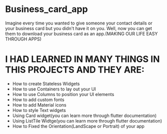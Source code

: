 # Business_card_app
Imagine every time you wanted to give someone your contact details or your business card but you didn't have it on you. Well, now you can get them to download your business card as an app.(MAKING OUR LIFE EASY THROUGH APPS)
# I HAD LEARNED IN MANY THINGS IN THIS PROJECTS AND THEY ARE:
* How to create Stateless Widgets 
* How to use Containers to lay out your UI
* How to use Columns to position your UI elements
* How to add custom fonts
* How to add Material icons 
* How to style Text widgets 
* Using Card widget(you can learn more through flutter documentation)
* Using ListTile Widtge(you can learn more through flutter documentation)
* How to Fixed the Orientation(LandScape or Portrait) of your app
